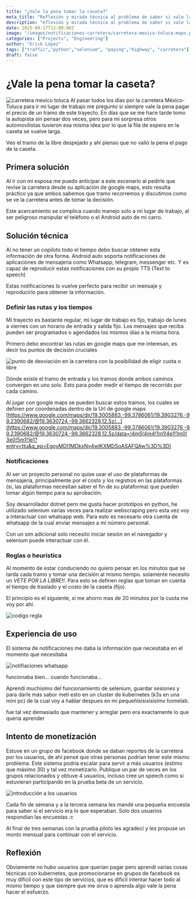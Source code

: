 ```yaml
---
title: "¿Vale la pena tomar la caseta?"
meta_title: "Reflexión y mirada técnica al problema de saber si vale la pena el dinero gastado en un tramo de cobro vs tramo libre"
description: "eflexión y mirada técnica al problema de saber si vale la pena el dinero gastado en un tramo de cobro vs tramo libre"
date: 2025-09-17T12:00:00Z
image: "/images/notificaciones-carretera/carretera-mexico-toluca-maps.png"
categories: ["Projects", "Engineering"]
author: "Erick López"
tags: ["traffic","python","selenium", "paying","highway", "carretera"]
draft: false
---
```

# ¿Vale la pena tomar la caseta?

![carretera mexico toluca](/images/notificaciones-carretera/carretera-mexico-toluca-maps.png)
Al pasar todos los días por la carretera México-Toluca para ir mi lugar de trabajo me pregunto si siempre vale la pena pagar el precio de un tramo de este trayecto. En días que se me hace tarde tomo la autopista sin pensar dos veces, pero para mi sorpresa otros automovilistas tuvieron esa misma idea por lo que la fila de espera en la caseta se vuelve larga. 

Veo el tramo de la libre despejado y ahí pienso que no valió la pena el pago de la caseta. 

## Primera solución

Al ir con mi esposa me puedo anticipar a este escenario al pedirle que revise la carretera desde su aplicación de google maps, esto resulta práctico ya que ambos sabemos que tramo recorremos y discutimos como se ve la carretera antes de tomar la decisión.

Este acercamiento se complica cuando manejo solo a mi lugar de trabajo, al ser peligroso manipular el teléfono o el Android auto de mi carro.

## Solución técnica

Al no tener un copiloto todo el tiempo debo buscar obtener esta información de otra forma. Android auto soporta notificaciones de aplicaciones de mensajeria como Whatsapp, telegram, messenger etc. Y es capaz de reproducir estas notificaciones con su propio TTS (Text to speech)

Estas notificaciones lo vuelve perfecto para recibir un mensaje y reproducirlo para obtener la información.

### Definir las rutas y los tiempos

Mi trayecto es bastante regular, mi lugar de trabajo es fijo, trabajo de lunes a viernes con un horario de entrada y salida fijo. Los mensajes que reciba pueden ser programados o agendados los mismos días a la misma hora. 

Primero debo encontrar las rutas en google maps que me interesan, es decir los puntos de decisión cruciales

![punto de desviación en la carretera con la posibilidad de eligir cuota o libre](/images/notificaciones-carretera/desviacion-carretera.png)

Dónde existe el tramo de entrada y los tramos donde ambos caminos convergen en uno solo. Esto para poder medir el tiempo de recorrido por cada camino.

Al jugar con google maps se pueden buscar estos tramos, los cuales se definen por coordenadas dentro de la Url de google maps
[https://www.google.com/maps/dir/19.3005883,-99.3786061/19.3903276,-99.2390682/@19.3630724,-99.3662328,12.5z/...](https://www.google.com/maps/dir/19.3005883,-99.3786061/19.3903276,-99.2390682/@19.3630724,-99.3662328,12.5z/data=!4m5!4m4!1m1!4e1!1m0!3e0!5m1!1e1?entry=ttu&g_ep=EgoyMDI1MDkxNy4wIKXMDSoASAFQAw%3D%3D)

### Notificaciones

Al ser un proyecto personal no quise usar el uso de plataformas de mensajeria, principalmente por el costo y los registros en las plataformas (si, las plataformas necesitan saber el fin de su plataforma) que pueden tomar algún tiempo para su aprobación.

Soy desarrollador dotnet pero me gusta hacer prototipos en python, he utilizado selenium varias veces para realizar webscraping pero esta vez voy a interactuar con whatsapp web. Para esto es necesario otra cuenta de whatsapp de la cual enviar mensajes a mi número personal.

Con un sim adicional solo necesito iniciar sesión en el navegador y selenium puede interactuar con él.

### Reglas o heurística

Al momento de estar conduciendo no quiero pensar en los minutos que se tarda cada tramo y tomar una decisión al mismo tiempo. solamente necesito un *VETE POR LA LIBRE!!*. Para esto se definen reglas que toman en cuenta el tiempo de traslado y el costo de la caseta (fijo). 

El principio es el siguiente, si me ahorro mas de 20 minutos por la cuota me voy por ahí. 

![codigo regla](/images/notificaciones-carretera/codigo-regla.png)
## Experiencia de uso

El sistema de notificaciones me daba la información que necesitaba en el momento que necesitaba

![notifiaciones whatsapp](/images/notificaciones-carretera/notificaciones-whatsapp.png)

funcionaba bien... cuando funcionaba...

Aprendí muchisimo del funcionamiento de selenium, guardar sesiones y para darle más sabor metí esto en un cluster de kubernetes (k3s en una mini pc) de la cual voy a hablar despues en mi pequeñisisisisisimo homelab.

fue tal vez demasiado que mantener y arreglar pero era exactamente lo que quería aprender

## Intento de monetización

Estuve en un grupo de facebook donde se daban reportes de la carretera por los usuarios, de ahí pensé que otras personas podrían tener este mismo problema. Este sistema podría escalar para servir a más usuarios (estimo que máximo 30) y tal vez monetizarlo. Publique un par de veces en los grupos relacionados y obtuve 4 usuarios, incluso cree un speech como si estuvieran participando en la prueba beta de un servicio.

![introducción a los usuarios](/images/notificaciones-carretera/intro-usuarios.png)

Cada fin de semana y a la tercera semana les mandé una pequeña encuesta para saber si el servicio era lo que esperaban. Solo dos usuarios respondían las encuestas :c

Al final de tres semanas con la prueba piloto les agradecí y les propuse un monto mensual para continuar con el servicio. 

## Reflexión

Obviamente no hubo usuarios que querían pagar pero aprendí varias cosas técnicas con kubernetes, que promocionarse en grupos de facebook es muy dificil con este tipo de servicios, que es dificil intentar hacer todo al mismo tiempo y que siempre que me sirva o aprenda algo vale la pena hacer el esfuerzo.